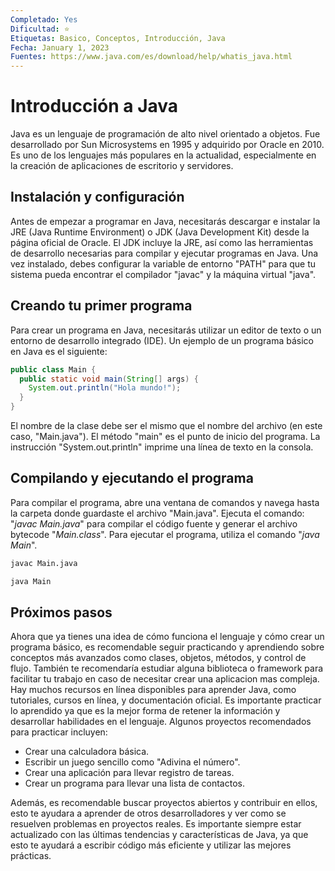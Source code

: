 ```yaml
---
Completado: Yes
Dificultad: ⭐
Etiquetas: Basico, Conceptos, Introducción, Java
Fecha: January 1, 2023
Fuentes: https://www.java.com/es/download/help/whatis_java.html
---
```


# Introducción a Java

Java es un lenguaje de programación de alto nivel orientado a objetos. Fue desarrollado por Sun Microsystems en 1995 y adquirido por Oracle en 2010. Es uno de los lenguajes más populares en la actualidad, especialmente en la creación de aplicaciones de escritorio y servidores.

## Instalación y configuración

Antes de empezar a programar en Java, necesitarás descargar e instalar la JRE (Java Runtime Environment) o JDK (Java Development Kit) desde la página oficial de Oracle. El JDK incluye la JRE, así como las herramientas de desarrollo necesarias para compilar y ejecutar programas en Java. Una vez instalado, debes configurar la variable de entorno "PATH" para que tu sistema pueda encontrar el compilador "javac" y la máquina virtual "java".

## Creando tu primer programa

Para crear un programa en Java, necesitarás utilizar un editor de texto o un entorno de desarrollo integrado (IDE). Un ejemplo de un programa básico en Java es el siguiente:

```java
public class Main {
  public static void main(String[] args) {
    System.out.println("Hola mundo!");
  }
}
```

El nombre de la clase debe ser el mismo que el nombre del archivo (en este caso, "Main.java"). El método "main" es el punto de inicio del programa. La instrucción "System.out.println" imprime una línea de texto en la consola.

## Compilando y ejecutando el programa

Para compilar el programa, abre una ventana de comandos y navega hasta la carpeta donde guardaste el archivo "Main.java". Ejecuta el comando: "_javac Main.java_" para compilar el código fuente y generar el archivo bytecode "_Main.class_". Para ejecutar el programa, utiliza el comando "_java Main_".

```bash
javac Main.java
```

```bash
java Main
```

## Próximos pasos

Ahora que ya tienes una idea de cómo funciona el lenguaje y cómo crear un programa básico, es recomendable seguir practicando y aprendiendo sobre conceptos más avanzados como clases, objetos, métodos, y control de flujo. También te recomendaría estudiar alguna biblioteca o framework para facilitar tu trabajo en caso de necesitar crear una aplicacion mas compleja. Hay muchos recursos en línea disponibles para aprender Java, como tutoriales, cursos en línea, y documentación oficial. Es importante practicar lo aprendido ya que es la mejor forma de retener la información y desarrollar habilidades en el lenguaje. Algunos proyectos recomendados para practicar incluyen:

- Crear una calculadora básica.
- Escribir un juego sencillo como "Adivina el número".
- Crear una aplicación para llevar registro de tareas.
- Crear un programa para llevar una lista de contactos.

Además, es recomendable buscar proyectos abiertos y contribuir en ellos, esto te ayudara a aprender de otros desarrolladores y ver como se resuelven problemas en proyectos reales. Es importante siempre estar actualizado con las últimas tendencias y características de Java, ya que esto te ayudará a escribir código más eficiente y utilizar las mejores prácticas.

